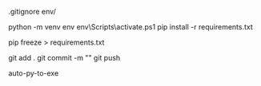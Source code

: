 .gitignore
env/

python -m venv env 
env\Scripts\activate.ps1
pip install -r requirements.txt

pip freeze > requirements.txt

git add .
git commit -m ""
git push

auto-py-to-exe